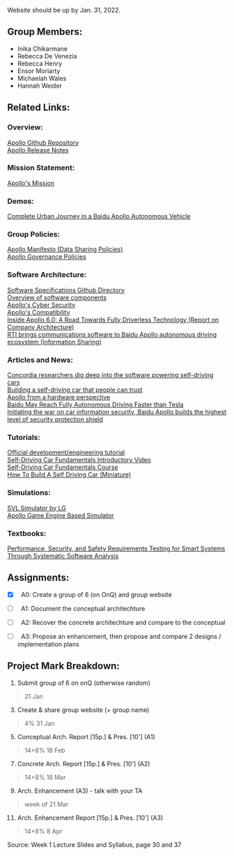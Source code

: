 Website should be up by Jan. 31, 2022. 

## Group Members:
- Inika Chikarmane
- Rebecca De Venezia
- Rebecca Henry
- Ensor Moriarty
- Michaelah Wales
- Hannah Weider


## Related Links:

### Overview:
[Apollo Github Repository](https://github.com/ApolloAuto/apollo)  
[Apollo Release Notes](https://github.com/ApolloAuto/apollo/releases)

### Mission Statement:
[Apollo's Mission](https://www.youtube.com/watch?v=UmKSiFujJiw)

### Demos:
[Complete Urban Journey in a Baidu Apollo Autonomous Vehicle](https://www.youtube.com/watch?v=EY3yVgLecf0)

### Group Policies:
[Apollo Manifesto (Data Sharing Policies)](https://apollo.auto/docs/promise.html)  
[Apollo Governance Policies](https://apollo.auto/docs/manifesto.html)

### Software Architecture:
[Software Specifications Github Directory](https://github.com/ApolloAuto/apollo/tree/master/docs/specs)  
[Overview of software components](https://apollo.auto/developer.html)  
[Apollo's Cyber Security](https://apollo.auto/platform/security.html)  
[Apollo's Compatibility](https://apollo.auto/vehicle/certificate_en.html)  
[Inside Apollo 6.0: A Road Towards Fully Driverless Technology (Report on Company Architecture)](https://medium.com/apollo-auto/inside-apollo-6-0-a-road-towards-fully-driverless-technology-522b2b4295cc)  
[RTI brings communications software to Baidu Apollo autonomous driving ecosystem (Information Sharing)](https://www.therobotreport.com/rti-communications-software-joins-baidu-apollo-self-driving/)

### Articles and News:
[Concordia researchers dig deep into the software powering self-driving cars](https://www.concordia.ca/news/stories/2020/11/03/concordia-researchers-dig-deep-into-the-software-powering-self-driving-cars.html)  
[Building a self-driving car that people can trust](https://www.technologyreview.com/2020/12/16/1014672/building-a-self-driving-car-that-people-can-trust/)  
[Apollo from a hardware perspective](https://www.neousys-tech.com/en/discover/fanless-in-vehicle-pc/baidu-apollo-open-source-autonomous-driving-platform)  
[Baidu May Reach Fully Autonomous Driving Faster than Tesla](https://www.youtube.com/watch?v=Zcw70M51FbM)  
[Initiating the war on car information security, Baidu Apollo builds the highest level of security protection shield](https://inf.news/en/auto/0fd3a2aac718d068c3fe570e54829ebc.html)


### Tutorials:
[Official development/engineering tutorial](https://apollo.auto/devcenter/devcenter.html)  
[Self-Driving Car Fundamentals Introductory Video](https://www.youtube.com/watch?v=Tsr2iSA8TgA)  
[Self-Driving Car Fundamentals Course](https://www.udacity.com/course/self-driving-car-fundamentals-featuring-apollo--ud0419?utm_source=youtube&utm_medium=social&utm_campaign=apollo)  
[How To Build A Self Driving Car (Miniature)](https://www.youtube.com/watch?v=cB_ez2MNHMo)

### Simulations:
[SVL Simulator by LG](https://www.youtube.com/watch?v=Ucr0aM334_k&feature=youtu.be)  
[Apollo Game Engine Based Simulator](https://apollo.auto/gamesim.html)

### Textbooks:
[Performance, Security, and Safety Requirements Testing for Smart Systems Through Systematic Software Analysis](https://deepblue.lib.umich.edu/bitstream/handle/2027.42/151693/kehong_1.pdf?sequence=1)


## Assignments:

- [x] &nbsp; A0: Create a group of 6 (on OnQ) and group website 
- [ ] &nbsp; A1: Document the conceptual architechture
- [ ] &nbsp; A2: Recover the concrete architechture and compare to the conceptual
- [ ] &nbsp; A3: Propose an enhancement, then propose and compare 2 designs / implementation plans


## Project Mark Breakdown:
1. Submit group of 6 on onQ (otherwise random)                           
> 21 Jan 
3. Create & share group website (+ group name)                  
> 4%  31 Jan 
5. Conceptual Arch. Report [15p.] & Pres. [10'] (A1)         
> 14+8%  18 Feb 
7. Concrete Arch. Report [15p.] & Pres. [10'] (A2)           
> 14+8%  18 Mar 
9. Arch. Enhancement (A3) - talk with your TA                    
> week of 21 Mar 
11. Arch. Enhancement Report [15p.] & Pres. [10'] (A3)         
> 14+8%  8 Apr

Source: Week 1 Lecture Slides and Syllabus, page 30 and 37
